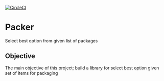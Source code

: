 [![CircleCI](https://circleci.com/gh/mercanil/Packer.svg?style=svg)](https://circleci.com/gh/mercanil/Packer)
# Packer
Select best option from given list of packages


## Objective
The main objective of this project; build a library for select best option given set of items for packaging
